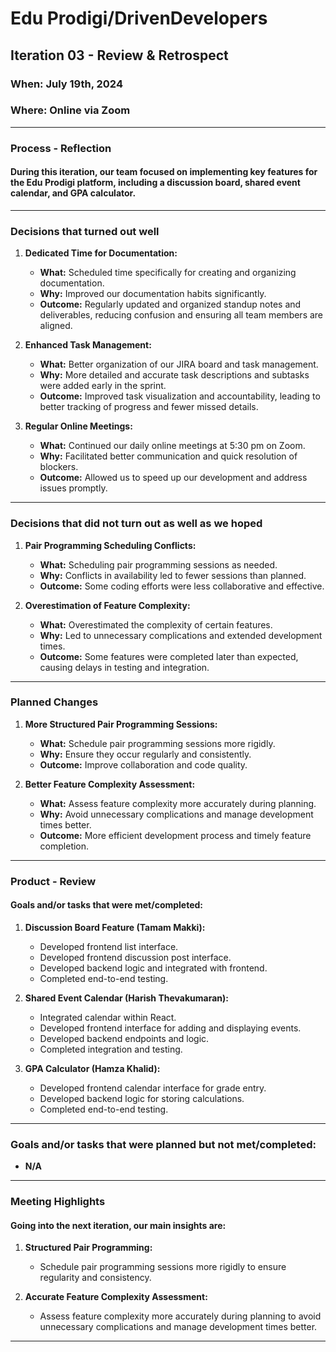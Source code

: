 # Edu Prodigi/DrivenDevelopers

## Iteration 03 - Review & Retrospect

### When: July 19th, 2024
### Where: Online via Zoom

---

### Process - Reflection

#### During this iteration, our team focused on implementing key features for the Edu Prodigi platform, including a discussion board, shared event calendar, and GPA calculator.

---

### Decisions that turned out well

1. **Dedicated Time for Documentation:**
   - **What:** Scheduled time specifically for creating and organizing documentation.
   - **Why:** Improved our documentation habits significantly.
   - **Outcome:** Regularly updated and organized standup notes and deliverables, reducing confusion and ensuring all team members are aligned.

2. **Enhanced Task Management:**
   - **What:** Better organization of our JIRA board and task management.
   - **Why:** More detailed and accurate task descriptions and subtasks were added early in the sprint.
   - **Outcome:** Improved task visualization and accountability, leading to better tracking of progress and fewer missed details.

3. **Regular Online Meetings:**
   - **What:** Continued our daily online meetings at 5:30 pm on Zoom.
   - **Why:** Facilitated better communication and quick resolution of blockers.
   - **Outcome:** Allowed us to speed up our development and address issues promptly.

---

### Decisions that did not turn out as well as we hoped

1. **Pair Programming Scheduling Conflicts:**
   - **What:** Scheduling pair programming sessions as needed.
   - **Why:** Conflicts in availability led to fewer sessions than planned.
   - **Outcome:** Some coding efforts were less collaborative and effective.

2. **Overestimation of Feature Complexity:**
   - **What:** Overestimated the complexity of certain features.
   - **Why:** Led to unnecessary complications and extended development times.
   - **Outcome:** Some features were completed later than expected, causing delays in testing and integration.

---

### Planned Changes

1. **More Structured Pair Programming Sessions:**
   - **What:** Schedule pair programming sessions more rigidly.
   - **Why:** Ensure they occur regularly and consistently.
   - **Outcome:** Improve collaboration and code quality.

2. **Better Feature Complexity Assessment:**
   - **What:** Assess feature complexity more accurately during planning.
   - **Why:** Avoid unnecessary complications and manage development times better.
   - **Outcome:** More efficient development process and timely feature completion.

---

### Product - Review

#### Goals and/or tasks that were met/completed:

1. **Discussion Board Feature (Tamam Makki):**
   - Developed frontend list interface.
   - Developed frontend discussion post interface.
   - Developed backend logic and integrated with frontend.
   - Completed end-to-end testing.

2. **Shared Event Calendar (Harish Thevakumaran):**
   - Integrated calendar within React.
   - Developed frontend interface for adding and displaying events.
   - Developed backend endpoints and logic.
   - Completed integration and testing.

3. **GPA Calculator (Hamza Khalid):**
   - Developed frontend calendar interface for grade entry.
   - Developed backend logic for storing calculations.
   - Completed end-to-end testing.

---

### Goals and/or tasks that were planned but not met/completed:
- **N/A**

---

### Meeting Highlights

#### Going into the next iteration, our main insights are:

1. **Structured Pair Programming:**
   - Schedule pair programming sessions more rigidly to ensure regularity and consistency.

2. **Accurate Feature Complexity Assessment:**
   - Assess feature complexity more accurately during planning to avoid unnecessary complications and manage development times better.

---
